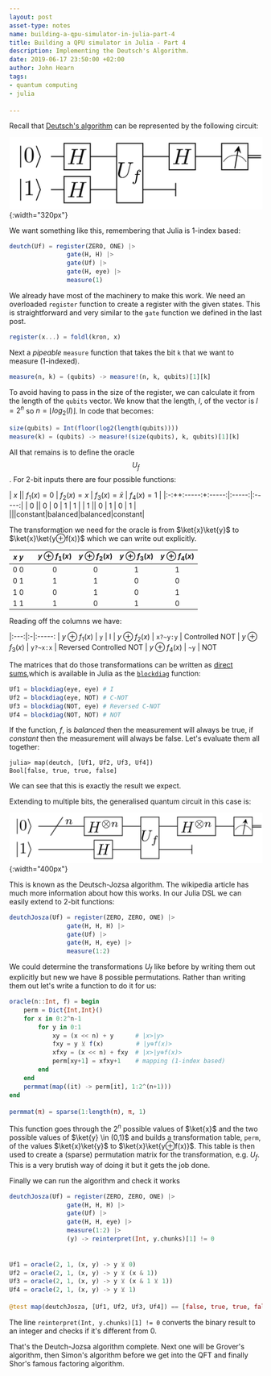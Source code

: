 ```yaml
---
layout: post
asset-type: notes
name: building-a-qpu-simulator-in-julia-part-4
title: Building a QPU simulator in Julia - Part 4
description: Implementing the Deutsch's Algorithm.
date: 2019-06-17 23:50:00 +02:00
author: John Hearn
tags:
- quantum computing
- julia

---
```


Recall that [Deutsch's algorithm](deutsch-jozsa-algorithm) can be represented by the following circuit:

![Deutsch's algorithm circuit](/assets/images/quantum-computing/deutschs-circuit.png){:width="320px"}

We want something like this, remembering that Julia is 1-index based:

```julia
deutch(Uf) = register(ZERO, ONE) |>
                gate(H, H) |>
                gate(Uf) |>
                gate(H, eye) |>
                measure(1)
```

We already have most of the machinery to make this work. We need an overloaded `register` function to create a register with the given states. This is straightforward and very similar to the `gate` function we defined in the last post.

```julia
register(x...) = foldl(kron, x)
```

Next a *pipeable* `measure` function that takes the bit `k` that we want to measure (1-indexed).

```julia
measure(n, k) = (qubits) -> measure!(n, k, qubits)[1][k]
```

To avoid having to pass in the size of the register, we can calculate it from the length of the `qubits` vector. We know that the length, $l$, of the vector is $l=2^{n}$ so $n=\lfloor log_{2}(l) \rfloor$. In code that becomes:

```julia
size(qubits) = Int(floor(log2(length(qubits))))
measure(k) = (qubits) -> measure!(size(qubits), k, qubits)[1][k]
```

All that remains is to define the oracle $$U_{f}$$. For 2-bit inputs there are four possible functions:


| $x$ || $f_1(x)=0$ | $f_2(x)=x$ | $f_3(x)=\bar{x}$ | $f_4(x)=1$ |
|:-:++:-----:+:-----:|:-----:|:-----:|
| 0 || 0     | 0     | 1     | 1     |
| 1 || 0     | 1     | 0     | 1     |
|||constant|balanced|balanced|constant|

The transformation we need for the oracle is from $\ket{x}\ket{y}$ to $\ket{x}\ket{y⊕f(x)}$ which we can write out explicitly.

| $x$ $y$ || $y⊕f_1(x)$ | $y⊕f_2(x)$ | $y⊕f_3(x)$ | $y⊕f_4(x)$ |
|:---:|-|:-----:|:-----:|:-----:|:-----:|
| 0 0 || 0     | 0     | 1     | 1     |
| 0 1 || 1     | 1     | 0     | 0     |
| 1 0 || 0     | 1     | 0     | 1     |
| 1 1 || 1     | 0     | 1     | 0     |

Reading off the columns we have:

|:---:|:-|:-----:
| $y⊕f_1(x)$ | `y` | I
| $y⊕f_2(x)$ | `x?~y:y` | Controlled NOT
| $y⊕f_3(x)$ | `y?~x:x` | Reversed Controlled NOT
| $y⊕f_4(x)$ | `~y` | NOT

The matrices that do those transformations can be written as [direct sums](https://en.wikipedia.org/wiki/Matrix_addition#Direct_sum),which is available in Julia as the [`blockdiag`](https://docs.julialang.org/en/v1/stdlib/SparseArrays/index.html#SparseArrays.blockdiag) function:

```julia
Uf1 = blockdiag(eye, eye) # I
Uf2 = blockdiag(eye, NOT) # C-NOT
Uf3 = blockdiag(NOT, eye) # Reversed C-NOT
Uf4 = blockdiag(NOT, NOT) # NOT
```

If the function, $f$, is *balanced* then the measurement will always be true, if *constant* then the measurement will always be false. Let's evaluate them all together:

```console
julia> map(deutch, [Uf1, Uf2, Uf3, Uf4])
Bool[false, true, true, false]
```

We can see that this is exactly the result we expect.

Extending to multiple bits, the generalised quantum circuit in this case is:

![Deutsch-Jozsa algorithm circuit](/assets/images/quantum-computing/deutsch-jozsa-circuit.png){:width="400px"}

This is known as the Deutsch-Jozsa algorithm. The wikipedia article has much more information about how this works. In our Julia DSL we can easily extend to 2-bit functions:

```julia
deutchJosza(Uf) = register(ZERO, ZERO, ONE) |>
                gate(H, H, H) |>
                gate(Uf) |>
                gate(H, H, eye) |>
                measure(1:2)
```

We could determine the transformations $U_f$ like before by writing them out explicitly but new we have 8 possible permutations. Rather than writing them out let's write a function to do it for us:

```julia
oracle(n::Int, f) = begin
    perm = Dict{Int,Int}()
    for x in 0:2^n-1
        for y in 0:1
            xy = (x << n) + y      # |x>|y>
            fxy = y ⊻ f(x)         # |y⊕f(x)>
            xfxy = (x << n) + fxy  # |x>|y⊕f(x)>
            perm[xy+1] = xfxy+1    # mapping (1-index based)
        end
    end
    permmat(map((it) -> perm[it], 1:2^(n+1)))
end

permmat(π) = sparse(1:length(π), π, 1)
```

This function goes through the $2^n$ possible values of $\ket{x}$ and the two possible values of $\ket{y} \in (0,1)$ and builds a transformation table, `perm`, of the values $\ket{x}\ket{y}$ to $\ket{x}\ket{y⊕f(x)}$. This table is then used to create a (sparse) permutation matrix for the transformation, e.g. $U_f$. This is a very brutish way of doing it but it gets the job done.

Finally we can run the algorithm and check it works

```julia
deutchJosza(Uf) = register(ZERO, ZERO, ONE) |>
                gate(H, H, H) |>
                gate(Uf) |>
                gate(H, H, eye) |>
                measure(1:2) |>
                (y) -> reinterpret(Int, y.chunks)[1] != 0


Uf1 = oracle(2, 1, (x, y) -> y ⊻ 0)
Uf2 = oracle(2, 1, (x, y) -> y ⊻ (x & 1))
Uf3 = oracle(2, 1, (x, y) -> y ⊻ (x & 1 ⊻ 1))
Uf4 = oracle(2, 1, (x, y) -> y ⊻ 1)

@test map(deutchJosza, [Uf1, Uf2, Uf3, Uf4]) == [false, true, true, false]
```

The line `reinterpret(Int, y.chunks)[1] != 0` converts the binary result to an integer and checks if it's different from 0.

That's the Deutch-Jozsa algorithm complete. Next one will be Grover's algorithm, then Simon's algorithm before we get into the QFT and finally Shor's famous factoring algorithm.

[Quko]: https://github.com/johnhearn/quko
[Julia]: https://julialang.org/
